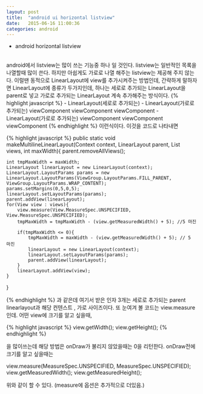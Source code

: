 ```yaml
---
layout: post
title:  "android ui horizontal listview"
date:   2015-06-16 11:00:36
categories: android 
--- 
```

- android horizontal listview
 <br>
android에서 listview는 많이 쓰는 기능중 하나 일 것인다.
listview는 일반적인 목록을 나열할때 많이 쓴다.
하지만 아쉽게도 가로로 나열 해주는 listview는 제공해 주지 않는다.
이럴땐 동적으로 LinearLayout에 view를 추가시켜주는 방법인데,
간략하게 말하자면 LinearLayout에 종류가 두가지인데, 하나는 세로로 추가되는 LinearLayout을 
parent로 넣고 가로로 추가되는 LinearLayout 계속 추가해주는 방식이다.
{% highlight javascript %}
 - LinearLayout(세로로 추가되는)
    - LinearLayout(가로로 추가되는)
 		viewComponent
 		viewComponent
 		viewComponent
    - LinearLayout(가로로 추가되는)
 		viewComponent
 		viewComponent
 		viewComponent
{% endhighlight %}
이런식이다.
이것을 코드로 나타내면

{% highlight javascript %}
public static void makeMultilineLinearLayout(Context context, LinearLayout parent, List<View> views, int maxWidth){
    parent.removeAllViews();

    int tmpMaxWidth = maxWidth;
    LinearLayout linearLayout = new LinearLayout(context);
    LinearLayout.LayoutParams params = new LinearLayout.LayoutParams(ViewGroup.LayoutParams.FILL_PARENT, ViewGroup.LayoutParams.WRAP_CONTENT);
    params.setMargins(0,5,0,5);
    linearLayout.setLayoutParams(params);
    parent.addView(linearLayout);
    for(View view : views){
        view.measure(View.MeasureSpec.UNSPECIFIED, View.MeasureSpec.UNSPECIFIED);
        tmpMaxWidth = tmpMaxWidth - (view.getMeasuredWidth() + 5); //5 마진

        if(tmpMaxWidth <= 0){
            tmpMaxWidth = maxWidth - (view.getMeasuredWidth() + 5); // 5 마진
            linearLayout = new LinearLayout(context);
            linearLayout.setLayoutParams(params);
            parent.addView(linearLayout);
        }
        linearLayout.addView(view);
    }

}

{% endhighlight %}
과 같은데 
여기서 받은 인자 3개는 세로로 추가되는 parent linearlayout과 해당 컨텐스트 , 가로 사이즈이다.
또 눈여겨 볼 코드는 view.measure 인데.
어떤 view에 크기를 알고 싶을때,

{% highlight javascript %}
 view.getWidth();
 view.getHeight();
{% endhighlight %}

 을 많이쓰는데 해당 방법은 onDraw가 불리지 않았을때는 0을 리턴한다.
 onDraw전에 크기를 알고 싶을때는 


 view.measure(MeasureSpec.UNSPECIFIED, MeasureSpec.UNSPECIFIED); 
view.getMeasuredWidth();
 view.getMeasuredHeight();


 위와 같이 할 수 있다. (measure에 옵션은 추가적으로 더있음.)




